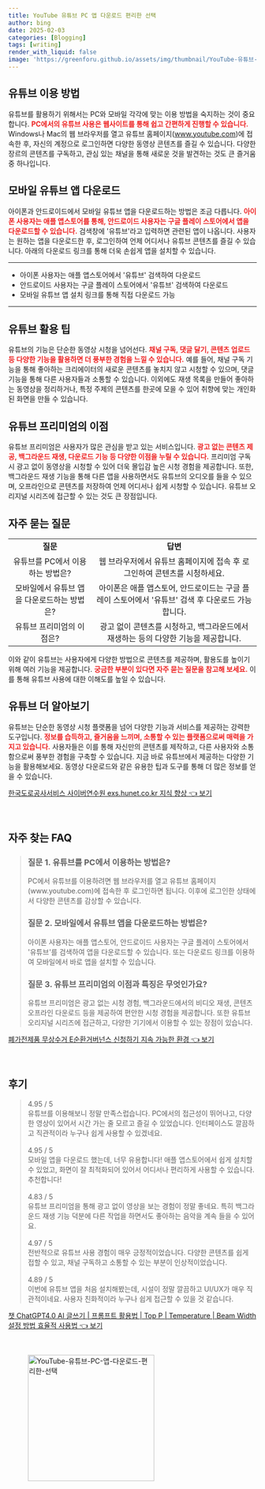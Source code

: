 ```yaml
---
title: YouTube 유튜브 PC 앱 다운로드 편리한 선택
author: bing
date: 2025-02-03
categories: [Blogging]
tags: [writing]
render_with_liquid: false
image: 'https://greenforu.github.io/assets/img/thumbnail/YouTube-유튜브-PC-앱-다운로드-편리한-선택.webp'
---
```



<h2 id='유튜브_이용_방법'>유튜브 이용 방법</h2>

<p>유튜브를 활용하기 위해서는 PC와 모바일 각각에 맞는 이용 방법을 숙지하는 것이 중요합니다. <b><span style="color: #ee2323;">PC에서의 유튜브 사용은 웹사이트를 통해 쉽고 간편하게 진행할 수 있습니다.</span></b> Windows나 Mac의 웹 브라우저를 열고 유튜브 홈페이지(<a href="https://www.youtube.com">www.youtube.com</a>)에 접속한 후, 자신의 계정으로 로그인하면 다양한 동영상 콘텐츠를 즐길 수 있습니다. 다양한 장르의 콘텐츠를 구독하고, 관심 있는 채널을 통해 새로운 것을 발견하는 것도 큰 즐거움 중 하나입니다.</p>

<h2 id='모바일_유튜브_앱_다운로드'>모바일 유튜브 앱 다운로드</h2>

<p>아이폰과 안드로이드에서 모바일 유튜브 앱을 다운로드하는 방법은 조금 다릅니다. <b><span style="color: #ee2323;">아이폰 사용자는 애플 앱스토어를 통해, 안드로이드 사용자는 구글 플레이 스토어에서 앱을 다운로드할 수 있습니다.</span></b> 검색창에 '유튜브'라고 입력하면 관련된 앱이 나옵니다. 사용자는 원하는 앱을 다운로드한 후, 로그인하여 언제 어디서나 유튜브 콘텐츠를 즐길 수 있습니다. 아래의 다운로드 링크를 통해 더욱 손쉽게 앱을 설치할 수 있습니다.</p>

<hr />

<ul>
    <li>아이폰 사용자는 애플 앱스토어에서 '유튜브' 검색하여 다운로드</li>
    <li>안드로이드 사용자는 구글 플레이 스토어에서 '유튜브' 검색하여 다운로드</li>
    <li>모바일 유튜브 앱 설치 링크를 통해 직접 다운로드 가능</li>
</ul>

<hr />

<h2 id='유튜브_활용_팁'>유튜브 활용 팁</h2>

<p>유튜브의 기능은 단순한 동영상 시청을 넘어선다. <b><span style="color: #ee2323;">채널 구독, 댓글 달기, 콘텐츠 업로드 등 다양한 기능을 활용하면 더 풍부한 경험을 느낄 수 있습니다.</span></b> 예를 들어, 채널 구독 기능을 통해 좋아하는 크리에이터의 새로운 콘텐츠를 놓치지 않고 시청할 수 있으며, 댓글 기능을 통해 다른 사용자들과 소통할 수 있습니다. 이외에도 재생 목록을 만들어 좋아하는 동영상을 정리하거나, 특정 주제의 콘텐츠를 한곳에 모을 수 있어 취향에 맞는 개인화된 화면을 만들 수 있습니다.</p>

<h2 id='유튜브_프리미엄의_이점'>유튜브 프리미엄의 이점</h2>

<p>유튜브 프리미엄은 사용자가 많은 관심을 받고 있는 서비스입니다. <b><span style="color: #ee2323;">광고 없는 콘텐츠 제공, 백그라운드 재생, 다운로드 기능 등 다양한 이점을 누릴 수 있습니다.</span></b> 프리미엄 구독 시 광고 없이 동영상을 시청할 수 있어 더욱 몰입감 높은 시청 경험을 제공합니다. 또한, 백그라운드 재생 기능을 통해 다른 앱을 사용하면서도 유튜브의 오디오를 들을 수 있으며, 오프라인으로 콘텐츠를 저장하여 언제 어디서나 쉽게 시청할 수 있습니다. 유튜브 오리지널 시리즈에 접근할 수 있는 것도 큰 장점입니다.</p>

<h2 id='자주_묻는_질문'>자주 묻는 질문</h2>

<table>
    <tr>
        <td style="text-align: center; height: 17px;"><b>질문</b></td>
        <td style="text-align: center; height: 17px;"><b>답변</b></td>
    </tr>
    <tr>
        <td style="text-align: center; height: 17px;">유튜브를 PC에서 이용하는 방법은?</td>
        <td style="text-align: center; height: 17px;">웹 브라우저에서 유튜브 홈페이지에 접속 후 로그인하여 콘텐츠를 시청하세요.</td>
    </tr>
    <tr>
        <td style="text-align: center; height: 17px;">모바일에서 유튜브 앱을 다운로드하는 방법은?</td>
        <td style="text-align: center; height: 17px;">아이폰은 애플 앱스토어, 안드로이드는 구글 플레이 스토어에서 '유튜브' 검색 후 다운로드 가능합니다.</td>
    </tr>
    <tr>
        <td style="text-align: center; height: 17px;">유튜브 프리미엄의 이점은?</td>
        <td style="text-align: center; height: 17px;">광고 없이 콘텐츠를 시청하고, 백그라운드에서 재생하는 등의 다양한 기능을 제공합니다.</td>
    </tr>
</table>

<p>이와 같이 유튜브는 사용자에게 다양한 방법으로 콘텐츠를 제공하며, 활용도를 높이기 위해 여러 기능을 제공합니다. <b><span style="color: #ee2323;">궁금한 부분이 있다면 자주 묻는 질문을 참고해 보세요.</span></b> 이를 통해 유튜브 사용에 대한 이해도를 높일 수 있습니다.</p>

<h2 id='유튜브_더_알아보기'>유튜브 더 알아보기</h2>

<p>유튜브는 단순한 동영상 시청 플랫폼을 넘어 다양한 기능과 서비스를 제공하는 강력한 도구입니다. <b><span style="color: #ee2323;">정보를 습득하고, 즐거움을 느끼며, 소통할 수 있는 플랫폼으로써 매력을 가지고 있습니다.</span></b> 사용자들은 이를 통해 자신만의 콘텐츠를 제작하고, 다른 사용자와 소통함으로써 풍부한 경험을 구축할 수 있습니다. 지금 바로 유튜브에서 제공하는 다양한 기능을 활용해보세요. 동영상 다운로드와 같은 유용한 팁과 도구를 통해 더 많은 정보를 얻을 수 있습니다.</p>


<p><a class="click-button" title="한국도로공사서비스 사이버연수원 exs.hunet.co.kr 지식 향상" href="https://greenforu.github.io/posts/%ED%95%9C%EA%B5%AD%EB%8F%84%EB%A1%9C%EA%B3%B5%EC%82%AC%EC%84%9C%EB%B9%84%EC%8A%A4-%EC%82%AC%EC%9D%B4%EB%B2%84%EC%97%B0%EC%88%98%EC%9B%90-exs.hunet.co.kr-%EC%A7%80%EC%8B%9D-%ED%96%A5%EC%83%81/" rel="dofollow">한국도로공사서비스 사이버연수원 exs.hunet.co.kr 지식 향상 👈 보기</a></p><br>
<h2 id='자주_찾는_FAQ'>자주 찾는 FAQ</h2>
<div itemscope="" itemtype="https://schema.org/FAQPage"> 
<blockquote> 
<div itemscope="" itemprop="mainEntity" itemtype="https://schema.org/Question"> 
<h3 itemprop="name">질문 1. 유튜브를 PC에서 이용하는 방법은?</h3> 
<div itemscope="" itemprop="acceptedAnswer" itemtype="https://schema.org/Answer"> 
<span itemprop="text"> 
<p>PC에서 유튜브를 이용하려면 웹 브라우저를 열고 유튜브 홈페이지(www.youtube.com)에 접속한 후 로그인하면 됩니다. 이후에 로그인한 상태에서 다양한 콘텐츠를 감상할 수 있습니다.</p> 
</span> 
</div> 
</div> 
<div itemscope="" itemprop="mainEntity" itemtype="https://schema.org/Question"> 
<h3 itemprop="name">질문 2. 모바일에서 유튜브 앱을 다운로드하는 방법은?</h3> 
<div itemscope="" itemprop="acceptedAnswer" itemtype="https://schema.org/Answer"> 
<span itemprop="text"> 
<p>아이폰 사용자는 애플 앱스토어, 안드로이드 사용자는 구글 플레이 스토어에서 '유튜브'를 검색하여 앱을 다운로드할 수 있습니다. 또는 다운로드 링크를 이용하여 모바일에서 바로 앱을 설치할 수 있습니다.</p> 
</span> 
</div> 
</div> 
<div itemscope="" itemprop="mainEntity" itemtype="https://schema.org/Question"> 
<h3 itemprop="name">질문 3. 유튜브 프리미엄의 이점과 특징은 무엇인가요?</h3> 
<div itemscope="" itemprop="acceptedAnswer" itemtype="https://schema.org/Answer"> 
<span itemprop="text"> 
<p>유튜브 프리미엄은 광고 없는 시청 경험, 백그라운드에서의 비디오 재생, 콘텐츠 오프라인 다운로드 등을 제공하여 편안한 시청 경험을 제공합니다. 또한 유튜브 오리지널 시리즈에 접근하고, 다양한 기기에서 이용할 수 있는 장점이 있습니다.</p> 
</span> 
</div> 
</div> 
</blockquote> 
</div>
<p><a class="click-button" title="폐가전제품 무상수거 E순환거버넌스 신청하기 지속 가능한 환경" href="https://greenforu.github.io/posts/%ED%8F%90%EA%B0%80%EC%A0%84%EC%A0%9C%ED%92%88-%EB%AC%B4%EC%83%81%EC%88%98%EA%B1%B0-E%EC%88%9C%ED%99%98%EA%B1%B0%EB%B2%84%EB%84%8C%EC%8A%A4-%EC%8B%A0%EC%B2%AD%ED%95%98%EA%B8%B0-%EC%A7%80%EC%86%8D-%EA%B0%80%EB%8A%A5%ED%95%9C-%ED%99%98%EA%B2%BD/" rel="dofollow">폐가전제품 무상수거 E순환거버넌스 신청하기 지속 가능한 환경 👈 보기</a></p><br>
<h2 id='후기'>후기</h2>
<div itemscope itemtype="https://schema.org/Product">
  <blockquote>
  <div itemprop="review" itemscope itemtype="https://schema.org/Review">
      <div itemprop="reviewRating" itemscope itemtype="https://schema.org/Rating"> <span itemprop="ratingValue">4.95</span> / <span itemprop="bestRating">5</span> </div>
      <span itemprop="reviewBody">유튜브를 이용해보니 정말 만족스럽습니다. PC에서의 접근성이 뛰어나고, 다양한 영상이 있어서 시간 가는 줄 모르고 즐길 수 있었습니다. 인터페이스도 깔끔하고 직관적이라 누구나 쉽게 사용할 수 있겠네요.</span>
  </div>
  <br>
  <div itemprop="review" itemscope itemtype="https://schema.org/Review">
      <div itemprop="reviewRating" itemscope itemtype="https://schema.org/Rating"> <span itemprop="ratingValue">4.95</span> / <span itemprop="bestRating">5</span> </div>
      <span itemprop="reviewBody">모바일 앱을 다운로드 했는데, 너무 유용합니다! 애플 앱스토어에서 쉽게 설치할 수 있었고, 화면이 잘 최적화되어 있어서 어디서나 편리하게 사용할 수 있습니다. 추천합니다!</span>
  </div>
  <br>
  <div itemprop="review" itemscope itemtype="https://schema.org/Review">
      <div itemprop="reviewRating" itemscope itemtype="https://schema.org/Rating"> <span itemprop="ratingValue">4.83</span> / <span itemprop="bestRating">5</span> </div>
      <span itemprop="reviewBody">유튜브 프리미엄을 통해 광고 없이 영상을 보는 경험이 정말 좋네요. 특히 백그라운드 재생 기능 덕분에 다른 작업을 하면서도 좋아하는 음악을 계속 들을 수 있어요.</span>
  </div>
  <br>
  <div itemprop="review" itemscope itemtype="https://schema.org/Review">
      <div itemprop="reviewRating" itemscope itemtype="https://schema.org/Rating"> <span itemprop="ratingValue">4.97</span> / <span itemprop="bestRating">5</span> </div>
      <span itemprop="reviewBody">전반적으로 유튜브 사용 경험이 매우 긍정적이었습니다. 다양한 콘텐츠를 쉽게 접할 수 있고, 채널 구독하고 소통할 수 있는 부분이 인상적이었습니다.</span>
  </div>
  <br>
  <div itemprop="review" itemscope itemtype="https://schema.org/Review">
      <div itemprop="reviewRating" itemscope itemtype="https://schema.org/Rating"> <span itemprop="ratingValue">4.89</span> / <span itemprop="bestRating">5</span> </div>
      <span itemprop="reviewBody">이번에 유튜브 앱을 처음 설치해봤는데, 시설이 정말 깔끔하고 UI/UX가 매우 직관적이네요. 사용자 친화적이라 누구나 쉽게 접근할 수 있을 것 같습니다.</span>
  </div>
  </blockquote>
</div>
<p><a class="click-button" title="챗 ChatGPT4.0 AI 글쓰기 | 프롬프트 활용법 | Top P | Temperature | Beam Width 설정 방법 효율적 사용법" href="https://greenforu.github.io/posts/%EC%B1%97-ChatGPT4.0-AI-%EA%B8%80%EC%93%B0%EA%B8%B0-%ED%94%84%EB%A1%AC%ED%94%84%ED%8A%B8-%ED%99%9C%EC%9A%A9%EB%B2%95-Top-P-Temperature-Beam-Width-%EC%84%A4%EC%A0%95-%EB%B0%A9%EB%B2%95-%ED%9A%A8%EC%9C%A8%EC%A0%81-%EC%82%AC%EC%9A%A9%EB%B2%95/" rel="dofollow">챗 ChatGPT4.0 AI 글쓰기 | 프롬프트 활용법 | Top P | Temperature | Beam Width 설정 방법 효율적 사용법 👈 보기</a></p><br>
<figure class="image"><img src="https://greenforu.github.io/assets/img/thumbnail/YouTube-유튜브-PC-앱-다운로드-편리한-선택.webp" alt="YouTube-유튜브-PC-앱-다운로드-편리한-선택" width="256" height="256"></figure>